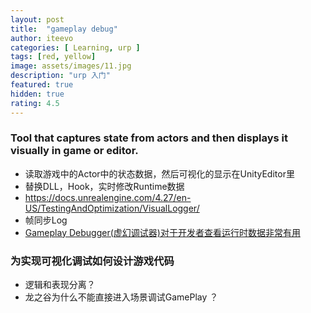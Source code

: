 ```yaml
---
layout: post
title:  "gameplay debug"
author: iteevo
categories: [ Learning, urp ]
tags: [red, yellow]
image: assets/images/11.jpg
description: "urp 入门"
featured: true
hidden: true
rating: 4.5
---
```

### Tool that captures state from actors and then displays it visually in game or editor.
- 读取游戏中的Actor中的状态数据，然后可视化的显示在UnityEditor里
- 替换DLL，Hook，实时修改Runtime数据
- https://docs.unrealengine.com/4.27/en-US/TestingAndOptimization/VisualLogger/
- 帧同步Log
- [Gameplay Debugger(虚幻调试器)对于开发者查看运行时数据非常有用](https://blog.csdn.net/zhang1461376499/article/details/113395607)

### 为实现可视化调试如何设计游戏代码
- 逻辑和表现分离？
- 龙之谷为什么不能直接进入场景调试GamePlay ？